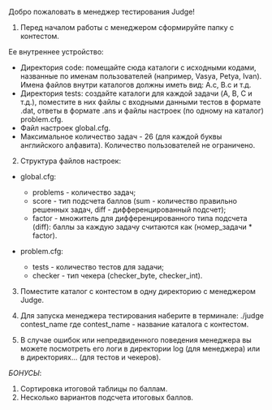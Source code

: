 Добро пожаловать в менеджер тестирования Judge!

1. Перед началом работы с менеджером сформируйте папку с контестом.

Ее внутреннее устройство:
* Директория code: помещайте сюда каталоги с исходными кодами, названные по именам пользователей (например, Vasya, Petya, Ivan). Имена файлов внутри каталогов должны иметь вид: A.c, B.c и т.д.
* Директория tests: создайте каталоги для каждой задачи (A, B, C и т.д.), поместите в них файлы с входными данными тестов в формате .dat, ответы в формате .ans и файлы настроек (по одному на каталог) problem.cfg. 
* Файл настроек global.cfg.
* Максимальное количество задач - 26 (для каждой буквы английского алфавита). Количество пользователей не ограничено.

2. Структура файлов настроек:

* global.cfg:
	- problems - количество задач;
	- score - тип подсчета баллов (sum - количество правильно решенных задач, diff - дифференцированный подсчет);
	- factor - множитель для дифференцированного типа подсчета (diff): баллы за каждую задачу считаются как (номер_задачи * factor).

* problem.cfg:
	- tests - количество тестов для задачи;
	- checker - тип чекера (checker_byte, checker_int).

3. Поместите каталог с контестом в одну директорию с менеджером Judge.

4. Для запуска менеджера тестирования наберите в терминале:
./judge contest_name
где contest_name - название каталога с контестом.

5. В случае ошибок или непредвиденного поведения менеджера вы можете посмотреть его логи в директории log (для менеджера) или в директориях... (для тестов и чекеров).

*БОНУСЫ*:
1. Сортировка итоговой таблицы по баллам.
2. Несколько вариантов подсчета итоговых баллов.
